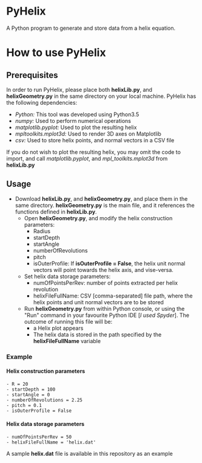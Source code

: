 # PyHelix
A Python program to generate and store data from a helix equation.

# How to use PyHelix

## Prerequisites
In order to run PyHelix, please place both __helixLib.py__, and __helixGeometry.py__ in the same directory on your local machine.
PyHelix has the following dependencies:
  - _Python:_ This tool was developed using Python3.5
  - _numpy:_ Used to perform numerical operations
  - _matplotlib.pyplot:_ Used to plot the resulting helix
  - _mpltoolkits.mplot3d:_ Used to render 3D axes on Matplotlib
  - _csv:_ Used to store helix points, and normal vectors in a CSV file

If you do not wish to plot the resulting helix, you may omit the code to import, and call _matplotlib.pyplot_, and _mpl_toolkits.mplot3d_ from __helixLib.py__

## Usage
  - Download __helixLib.py__, and __helixGeometry.py__, and place them in the same directory. __helixGeometry.py__ is the main file, and it references the functions defined in __helixLib.py__.
    - Open __helixGeometry.py__, and modify the helix construction parameters:
      - Radius
      - startDepth
      - startAngle
      - numberOfRevolutions
      - pitch
      - isOuterProfile: If __isOuterProfile = False__, the helix unit normal vectors will point towards the helix axis, and vise-versa.
    - Set helix data storage parameters:
      - numOfPointsPerRev: number of points extracted per helix revolution
      - helixFileFullName: CSV [comma-separated] file path, where the helix points and unit normal vectors are to be stored
    - Run __helixGeometry.py__ from within Python console, or using the "Run" command in your favourite Python IDE [_I used Spyder_]. The outcome of running this file will be:
      - a Helix plot appears
      - The helix data is stored in the path specified by the __helixFileFullName__ variable
  
  ### Example
  
  #### Helix construction parameters
    
    - R = 20
    - startDepth = 100
    - startAngle = 0
    - numberOfRevolutions = 2.25
    - pitch = 0.1
    - isOuterProfile = False
  
  #### Helix data storage parameters
    
    - numOfPointsPerRev = 50
    - helixFileFullName = 'helix.dat'
    
A sample __helix.dat__ file is available in this repository as an example    
